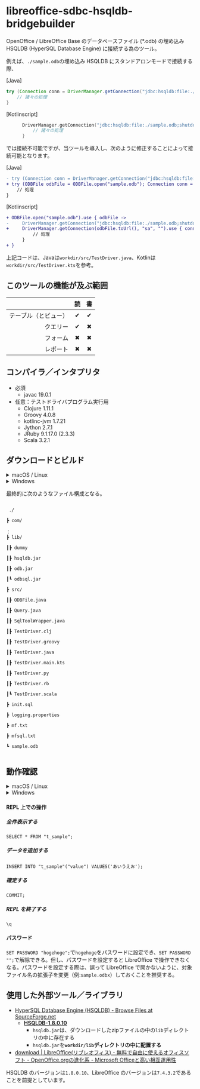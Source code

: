 # libreoffice-sdbc-hsqldb-bridgebuilder
OpenOffice / LibreOffice Base のデータベースファイル (*.odb) の埋め込み HSQLDB (HyperSQL Database Engine) に接続する為のツール。

例えば、`./sample.odb`の埋め込み HSQLDB にスタンドアロンモードで接続する際、

[Java]
```Java
try (Connection conn = DriverManager.getConnection("jdbc:hsqldb:file:./sample.odb;shutdown=true", "sa", "")) {
    // 諸々の処理
}
```
[Kotlinscript]
```Kotlin
      DriverManager.getConnection("jdbc:hsqldb:file:./sample.odb;shutdown=true", "sa", "").use { conn ->
          // 諸々の処理
      }
```

では接続不可能ですが、当ツールを導入し、次のように修正することによって接続可能となります。

[Java]
```Diff
- try (Connection conn = DriverManager.getConnection("jdbc:hsqldb:file:./sample.odb;shutdown=true", "sa", "")) {
+ try (ODBFile odbFile = ODBFile.open("sample.odb"); Connection conn = DriverManager.getConnection(odbFile.toUrl(), "sa", "")) {
    // 処理
}
```
[Kotlinscript]
```Diff
+ ODBFile.open("sample.odb").use { odbFile ->
-     DriverManager.getConnection("jdbc:hsqldb:file:./sample.odb;shutdown=true", "sa", "").use { conn ->
+     DriverManager.getConnection(odbFile.toUrl(), "sa", "").use { conn ->
          // 処理
      }
+ }
```

上記コードは、Javaは`workdir/src/TestDriver.java`、Kotlinは`workdir/src/TestDriver.kts`を参考。

## このツールの機能が及ぶ範囲
||読|書|
|---:|:---:|:---:|
|テーブル（とビュー）|&#10004;|&#10004;|
|クエリー|&#10004;|&#10006;|
|フォーム|&#10006;|&#10006;|
|レポート|&#10006;|&#10006;|

## コンパイラ／インタプリタ
- 必須
  - javac 19.0.1
- 任意：テストドライバプログラム実行用
  - Clojure 1.11.1
  - Groovy 4.0.8
  - kotlinc-jvm 1.7.21
  - Jython 2.7.1
  - JRuby 9.1.17.0 (2.3.3)
  - Scala 3.2.1

## ダウンロードとビルド
<details>
<summary>macOS / Linux</summary>

1. コンソール（ターミナル）を開く
2. ホームディレクトリ（`~`）下の任意の空のディレクトリを、作業ディレクトリとする
3. コンソールに、次の内容を貼り付け、エンターキーを押す

```bash
mkdir -p './tmp' ; cd './tmp' ; curl -sL 'https://github.com/k650250/libreoffice-sdbc-hsqldb-bridgebuilder/archive/refs/heads/main.zip' | jar -x 'libreoffice-sdbc-hsqldb-bridgebuilder-main/workdir/' ; curl -sL 'https://ja.osdn.net/frs/g_redir.php?m=jaist&f=hsqldb%2Fhsqldb%2Fhsqldb_1_8_0%2Fhsqldb_1_8_0_10.zip' | jar -x 'hsqldb/lib/hsqldb.jar' ; cd '../' ; mv -f ./tmp/libreoffice-sdbc-hsqldb-bridgebuilder-main/workdir/* '.' ; mv -f './tmp/hsqldb/lib/hsqldb.jar' './lib/.' ; rm -rf 'tmp' ; javac -encoding 'UTF-8' ./src/*.java -d '.' ; jar -cfm './lib/odb.jar' './mf.txt' 'com' ; jar -cfm './lib/odbsql.jar' './mfsql.txt' ; ls
```

</details>
<details>
<summary>Windows</summary>

1. エクスプローラーを開く
2. 「ドキュメント」フォルダ下の任意の空のフォルダを開く
3. アドレスバーに`powershell`と入力し、エンターキーを押す
4. Windows PowerShell ウィンドウに、次の内容を貼り付け、エンターキーを押す

```powershell
New-Item -Name "tmp" -ItemType "directory" -Force > $null ; Invoke-WebRequest -Uri "https://github.com/k650250/libreoffice-sdbc-hsqldb-bridgebuilder/archive/refs/heads/main.zip" -OutFile ".\tmp/main.zip" ; Invoke-WebRequest -Uri "https://ja.osdn.net/frs/g_redir.php?m=jaist&f=hsqldb%2Fhsqldb%2Fhsqldb_1_8_0%2Fhsqldb_1_8_0_10.zip" -OutFile ".\tmp\hsqldb_1_8_0_10.zip" ; Expand-Archive -Path ".\tmp\main.zip" -DestinationPath ".\tmp" -Force ; Expand-Archive -Path ".\tmp\hsqldb_1_8_0_10.zip" -DestinationPath ".\tmp" -Force ; Get-ChildItem ".\tmp\libreoffice-sdbc-hsqldb-bridgebuilder-main\workdir" -Include "*" -Recurse | Move-Item -Force ; Move-Item -Path ".\tmp\hsqldb\lib\hsqldb.jar" -Destination ".\lib" -Force ; Remove-item -Path ".\tmp" -Recurse ; javac -encoding "UTF-8" "./src/*.java" -d "." ; jar -cfm "./lib/odb.jar" "./mf.txt" "com" ; jar -cfm "./lib/odbsql.jar" "./mfsql.txt" ; Get-ChildItem
```
</details>

最終的に次のようなファイル構成となる。
<pre><code>
&nbsp;./<br />
&#9507; com/<br />
&#65049;
&#9507; lib/<br />
&#9475;&#9507; dummy<br />
&#9475;&#9507; hsqldb.jar<br />
&#9475;&#9507; odb.jar<br />
&#9475;&#9495; odbsql.jar<br />
&#9507; src/<br />
&#9475;&#9507; ODBFile.java<br />
&#9475;&#9507; Query.java<br />
&#9475;&#9507; SqlToolWrapper.java<br />
&#9475;&#9507; TestDriver.clj<br />
&#9475;&#9507; TestDriver.groovy<br />
&#9475;&#9507; TestDriver.java<br />
&#9475;&#9507; TestDriver.main.kts<br />
&#9475;&#9507; TestDriver.py<br />
&#9475;&#9507; TestDriver.rb<br />
&#9475;&#9495; TestDriver.scala<br />
&#9507; init.sql<br />
&#9507; logging.properties<br />
&#9507; mf.txt<br />
&#9507; mfsql.txt<br />
&#9495; sample.odb<br />
</code></pre>

## 動作確認

</details>
<details>
<summary>macOS / Linux</summary>

### JavaプログラムやJVM言語のスクリプトを用いた`com.k650250.odb.ODBFile`の動作確認

#### `./lib/odb.jar`に埋め込まれたテストドライバプログラムを実行する

```bash
java -jar "./lib/odb.jar"
```

#### Clojure (`*.clj`) で記述されたテストドライバプログラムを実行する

```bash
lein exec "./src/TestDriver.clj"
```

#### Groovy (`*.groovy`) で記述されたテストドライバプログラムを実行する

```bash
groovy -cp "./lib/hsqldb.jar:./lib/odb.jar" "./src/TestDriver.groovy"
```

#### Kotlinscript (`*.kts`) で記述されたテストドライバプログラムを実行する

```bash
kotlinc-jvm -cp "./lib/hsqldb.jar:./lib/odb.jar" -script "./src/TestDriver.main.kts"
```

#### Jython/JPython (`*.py`) で記述されたテストドライバプログラムを実行する

```bash
jython "./src/TestDriver.py"
```

#### JRuby (`*.rb`) で記述されたテストドライバプログラムを実行する

```bash
jruby -J-cp "./lib/hsqldb.jar:./lib/odb.jar" "./src/TestDriver.rb"
```

#### Scala (`*.scala`) で記述されたテストドライバプログラムを実行する

```bash
scala -cp "./lib/hsqldb.jar:./lib/odb.jar" ./src/TestDriver.scala
```

### SQL コマンドラインシェルの動作確認

#### SQL スクリプトファイル`./init.sql`を実行する

```bash
java -jar "./lib/odbsql.jar" "sample.odb" "user=sa,password=,charset=utf-8" -- "init.sql"
```

※ 上記コマンドラインの`--`以降の引数が、`./lib/hsqldb.jar`の`org.hsqldb.util.SqlTool`に渡される。

#### 現在のテーブル`t_sample`の中身を全件表示する

```bash
java -jar "./lib/odbsql.jar" "sample.odb" "user=sa,password=" -- --sql 'SELECT * FROM "t_sample";'
```

#### REPL を起動する

```bash
java -jar "./lib/odbsql.jar" "sample.odb" "user=sa,password=,charset=utf-8"
```

</details>
<details>
<summary>Windows</summary>

### JavaプログラムやJVM言語のスクリプトを用いた`com.k650250.odb.ODBFile`の動作確認

#### `./lib/odb.jar`に埋め込まれたテストドライバプログラムを実行する

```powershell
java -jar "./lib/odb.jar"
```

#### Clojure (`*.clj`) で記述されたテストドライバプログラムを実行する

```powershell
Set-ExecutionPolicy RemoteSigned -Scope CurrentUser -Force
clojure -M "./src/TestDriver.clj"
```

#### Groovy (`*.groovy`) で記述されたテストドライバプログラムを実行する

```powershell
groovy -cp '"./lib/hsqldb.jar;./lib/odb.jar"' "./src/TestDriver.groovy"
```

#### Kotlinscript (`*.kts`) で記述されたテストドライバプログラムを実行する

```powershell
kotlinc-jvm -cp '"./lib/hsqldb.jar;./lib/odb.jar"' -script "./src/TestDriver.main.kts"
```

#### Jython/JPython (`*.py`) で記述されたテストドライバプログラムを実行する

```powershell
jython "-Dfile.encoding=MS932" "./src/TestDriver.py"
```

#### JRuby (`*.rb`) で記述されたテストドライバプログラムを実行する

```powershell
jruby -J-cp "./lib/hsqldb.jar;./lib/odb.jar" "./src/TestDriver.rb"
```

#### Scala (`*.scala`) で記述されたテストドライバプログラムを実行する

```powershell
cs launch scala3 -- -cp "./lib/hsqldb.jar;./lib/odb.jar" ./src/TestDriver.scala
```

### SQL コマンドラインシェルの動作確認

#### SQL スクリプトファイル`./init.sql`を実行する

```powershell
java -jar "./lib/odbsql.jar" "sample.odb" "user=sa,password=,charset=utf-8" -- "init.sql"
```

※ 上記コマンドラインの`--`以降の引数が、`./lib/hsqldb.jar`の`org.hsqldb.util.SqlTool`に渡される。

#### 現在のテーブル`t_sample`の中身を全件表示する

```powershell
java -jar "./lib/odbsql.jar" "sample.odb" "user=sa,password=" -- --sql 'SELECT * FROM "t_sample";'
```

#### REPL を起動する

```powershell
java -jar "./lib/odbsql.jar" "sample.odb" "user=sa,password=,charset=cp932"
```

</details>

#### REPL 上での操作

##### 全件表示する

```
SELECT * FROM "t_sample";
```

##### データを追加する

```
INSERT INTO "t_sample"("value") VALUES('あいうえお');
```

##### 確定する

```
COMMIT;
```

##### REPL を終了する

```
\q
```

#### パスワード
`SET PASSWORD "hogehoge";`で`hogehoge`をパスワードに設定でき、`SET PASSWORD "";`で解除できる。但し、パスワードを設定すると LibreOffice で操作できなくなる。パスワードを設定する際は、誤って LibreOffice で開かないように、対象ファイル名の拡張子を変更（例:`sample.odbx`）しておくことを推奨する。

## 使用した外部ツール／ライブラリ
- [HyperSQL Database Engine (HSQLDB) -  Browse Files at SourceForge.net](https://sourceforge.net/projects/hsqldb/files/)
  - **[HSQLDB-1.8.0.10](https://sourceforge.net/projects/hsqldb/files/hsqldb/hsqldb_1_8_0/)**
    - `hsqldb.jar`は、ダウンロードしたzipファイルの中の`lib`ディレクトリの中に存在する
    - `hsqldb.jar`を<b>`workdir/lib`ディレクトリの中に配置する</b>
- [download | LibreOffice(リブレオフィス) - 無料で自由に使えるオフィスソフト - OpenOffice.orgの進化系 - Microsoft Officeと高い相互運用性](https://ja.libreoffice.org/download/download/)

HSQLDB のバージョンは`1.8.0.10`、LibreOffice のバージョンは`7.4.3.2`であることを前提としています。

